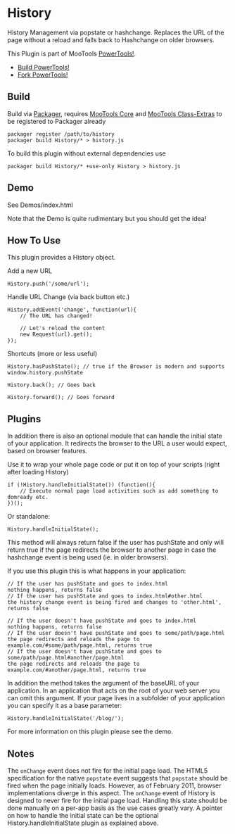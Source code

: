 History
=======

History Management via popstate or hashchange. Replaces the URL of the page without a reload and falls back to Hashchange on older
browsers.

This Plugin is part of MooTools [PowerTools!](http://cpojer.net/PowerTools).

* [Build PowerTools!](http://cpojer.net/PowerTools)
* [Fork PowerTools!](https://github.com/cpojer/PowerTools)

Build
-----

Build via [Packager](http://github.com/kamicane/packager), requires [MooTools Core](http://github.com/mootools/mootools-core) and [MooTools Class-Extras](http://github.com/cpojer/mootools-class-extras) to be registered to Packager already

	packager register /path/to/history
	packager build History/* > history.js

To build this plugin without external dependencies use

	packager build History/* +use-only History > history.js

Demo
----

See Demos/index.html

Note that the Demo is quite rudimentary but you should get the idea!

How To Use
----------

This plugin provides a History object.

Add a new URL

	History.push('/some/url');

Handle URL Change (via back button etc.)

	History.addEvent('change', function(url){
		// The URL has changed!
		
		// Let's reload the content
		new Request(url).get();
	});
	
Shortcuts (more or less useful)	
	
	History.hasPushState(); // true if the Browser is modern and supports window.history.pushState
 
	History.back(); // Goes back
	
	History.forward(); // Goes forward

Plugins
-------

In addition there is also an optional module that can handle the initial state of your application. It redirects the browser to the URL a user would expect, based on browser features.

Use it to wrap your whole page code or put it on top of your scripts (right after loading History)

	if (!History.handleInitialState()) (function(){
		// Execute normal page load activities such as add something to domready etc.
	})();

Or standalone:

	History.handleInitialState();

This method will always return false if the user has pushState and only will return true if the page redirects the browser to another page in case the hashchange event is being used (ie. in older browsers).

If you use this plugin this is what happens in your application:

	// If the user has pushState and goes to index.html
	nothing happens, returns false
	// If the user has pushState and goes to index.html#other.html
	the history change event is being fired and changes to 'other.html', returns false

	// If the user doesn't have pushState and goes to index.html
	nothing happens, returns false
	// If the user doesn't have pushState and goes to some/path/page.html
	the page redirects and reloads the page to example.com/#some/path/page.html, returns true
	// If the user doesn't have pushState and goes to some/path/page.html#another/page.html
	the page redirects and reloads the page to example.com/#another/page.html, returns true

In addition the method takes the argument of the baseURL of your application. In an application that acts on the root of your web server you can omit this argument. If your page lives in a subfolder of your application you can specify it as a base parameter:

	History.handleInitialState('/blog/');

For more information on this plugin please see the demo.

Notes
-----

The `onChange` event does not fire for the initial page load. The HTML5 specification for the native `popstate` event suggests that `popstate` should be fired when the page initially loads. However, as of February 2011, browser implementations diverge in this aspect. The `onChange` event of History is designed to never fire for the initial page load. Handling this state should be done manually on a per-app basis as the use cases greatly vary. A pointer on how to handle the initial state can be the optional History.handleInitialState plugin as explained above.
